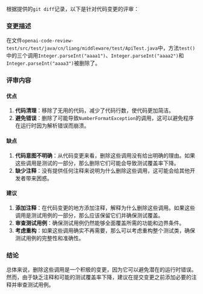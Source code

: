 根据提供的`git diff`记录，以下是针对代码变更的评审：

### 变更描述
在文件`openai-code-review-test/src/test/java/cn/liang/middleware/test/ApiTest.java`中，方法`test()`中的三个调用`Integer.parseInt("aaaa1")`、`Integer.parseInt("aaaa2")`和`Integer.parseInt("aaaa3")`被删除了。

### 评审内容

#### 优点
1. **代码清理**：移除了无用的代码，减少了代码行数，使代码更加简洁。
2. **避免错误**：删除了可能导致`NumberFormatException`的调用，这可以避免程序在运行时因为解析错误而崩溃。

#### 缺点
1. **代码意图不明确**：从代码变更来看，删除这些调用没有给出明确的理由。如果这些调用是测试的一部分，那么删除它们可能会导致测试覆盖率下降。
2. **缺少注释**：没有提供任何注释来说明为什么删除这些调用，这可能会给其他开发者带来困惑。

#### 建议
1. **添加注释**：在代码变更的地方添加注释，解释为什么删除这些调用。如果这些调用是测试用例的一部分，那么应该保留它们并确保测试覆盖。
2. **审查测试用例**：确保测试用例仍然能够全面覆盖所需的功能和边界条件。
3. **考虑重构**：如果这些调用确实不再需要，那么可以考虑重构整个测试类，确保测试用例的完整性和准确性。

### 结论
总体来说，删除这些调用是一个积极的变更，因为它可以避免潜在的运行时错误。然而，由于缺乏注释和可能的测试覆盖率下降，建议在提交变更之前添加必要的注释并审查测试用例。